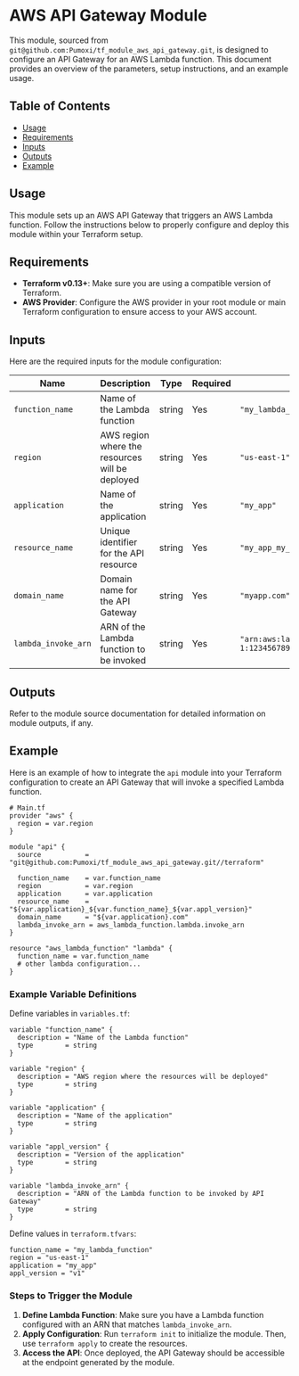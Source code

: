 # AWS API Gateway Module

This module, sourced from `git@github.com:Pumoxi/tf_module_aws_api_gateway.git`, is designed to configure an API Gateway for an AWS Lambda function. This document provides an overview of the parameters, setup instructions, and an example usage.

## Table of Contents

- [Usage](#usage)
- [Requirements](#requirements)
- [Inputs](#inputs)
- [Outputs](#outputs)
- [Example](#example)

## Usage

This module sets up an AWS API Gateway that triggers an AWS Lambda function. Follow the instructions below to properly configure and deploy this module within your Terraform setup.

## Requirements

- **Terraform v0.13+**: Make sure you are using a compatible version of Terraform.
- **AWS Provider**: Configure the AWS provider in your root module or main Terraform configuration to ensure access to your AWS account.

## Inputs

Here are the required inputs for the module configuration:

| Name                | Description                                   | Type   | Required | Example                                |
|---------------------|-----------------------------------------------|--------|----------|----------------------------------------|
| `function_name`     | Name of the Lambda function                   | string | Yes      | `"my_lambda_function"`                 |
| `region`            | AWS region where the resources will be deployed | string | Yes      | `"us-east-1"`                          |
| `application`       | Name of the application                       | string | Yes      | `"my_app"`                             |
| `resource_name`     | Unique identifier for the API resource        | string | Yes      | `"my_app_my_lambda_function_v1"`       |
| `domain_name`       | Domain name for the API Gateway               | string | Yes      | `"myapp.com"`                          |
| `lambda_invoke_arn` | ARN of the Lambda function to be invoked      | string | Yes      | `"arn:aws:lambda:us-east-1:1234567890:function:my_lambda_function"` |

## Outputs

Refer to the module source documentation for detailed information on module outputs, if any.

## Example

Here is an example of how to integrate the `api` module into your Terraform configuration to create an API Gateway that will invoke a specified Lambda function.

```hcl
# Main.tf
provider "aws" {
  region = var.region
}

module "api" {
  source           = "git@github.com:Pumoxi/tf_module_aws_api_gateway.git//terraform"

  function_name    = var.function_name
  region           = var.region
  application      = var.application
  resource_name    = "${var.application}_${var.function_name}_${var.appl_version}"
  domain_name      = "${var.application}.com"
  lambda_invoke_arn = aws_lambda_function.lambda.invoke_arn
}

resource "aws_lambda_function" "lambda" {
  function_name = var.function_name
  # other lambda configuration...
}
```

### Example Variable Definitions

Define variables in `variables.tf`:

```hcl
variable "function_name" {
  description = "Name of the Lambda function"
  type        = string
}

variable "region" {
  description = "AWS region where the resources will be deployed"
  type        = string
}

variable "application" {
  description = "Name of the application"
  type        = string
}

variable "appl_version" {
  description = "Version of the application"
  type        = string
}

variable "lambda_invoke_arn" {
  description = "ARN of the Lambda function to be invoked by API Gateway"
  type        = string
}
```

Define values in `terraform.tfvars`:

```hcl
function_name = "my_lambda_function"
region = "us-east-1"
application = "my_app"
appl_version = "v1"
```

### Steps to Trigger the Module

1. **Define Lambda Function**: Make sure you have a Lambda function configured with an ARN that matches `lambda_invoke_arn`.
2. **Apply Configuration**: Run `terraform init` to initialize the module. Then, use `terraform apply` to create the resources.
3. **Access the API**: Once deployed, the API Gateway should be accessible at the endpoint generated by the module.